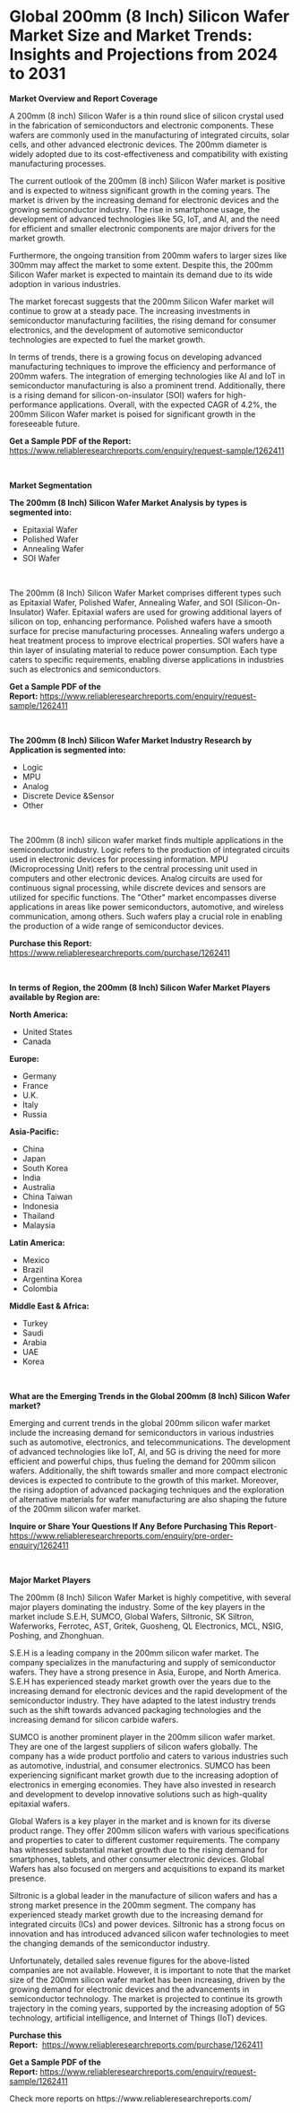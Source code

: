 <p><h1>Global 200mm (8 Inch) Silicon Wafer Market Size and Market Trends: Insights and Projections from 2024 to 2031</h1></p><p><strong>Market Overview and Report Coverage</strong></p>
<p><p>A 200mm (8 inch) Silicon Wafer is a thin round slice of silicon crystal used in the fabrication of semiconductors and electronic components. These wafers are commonly used in the manufacturing of integrated circuits, solar cells, and other advanced electronic devices. The 200mm diameter is widely adopted due to its cost-effectiveness and compatibility with existing manufacturing processes.</p><p>The current outlook of the 200mm (8 inch) Silicon Wafer market is positive and is expected to witness significant growth in the coming years. The market is driven by the increasing demand for electronic devices and the growing semiconductor industry. The rise in smartphone usage, the development of advanced technologies like 5G, IoT, and AI, and the need for efficient and smaller electronic components are major drivers for the market growth.</p><p>Furthermore, the ongoing transition from 200mm wafers to larger sizes like 300mm may affect the market to some extent. Despite this, the 200mm Silicon Wafer market is expected to maintain its demand due to its wide adoption in various industries.</p><p>The market forecast suggests that the 200mm Silicon Wafer market will continue to grow at a steady pace. The increasing investments in semiconductor manufacturing facilities, the rising demand for consumer electronics, and the development of automotive semiconductor technologies are expected to fuel the market growth.</p><p>In terms of trends, there is a growing focus on developing advanced manufacturing techniques to improve the efficiency and performance of 200mm wafers. The integration of emerging technologies like AI and IoT in semiconductor manufacturing is also a prominent trend. Additionally, there is a rising demand for silicon-on-insulator (SOI) wafers for high-performance applications. Overall, with the expected CAGR of 4.2%, the 200mm Silicon Wafer market is poised for significant growth in the foreseeable future.</p></p>
<p><strong>Get a Sample PDF of the Report:</strong> <a href="https://www.reliableresearchreports.com/enquiry/request-sample/1262411">https://www.reliableresearchreports.com/enquiry/request-sample/1262411</a></p>
<p>&nbsp;</p>
<p><strong>Market Segmentation</strong></p>
<p><strong>The 200mm (8 Inch) Silicon Wafer Market Analysis by types is segmented into:</strong></p>
<p><ul><li>Epitaxial Wafer</li><li>Polished Wafer</li><li>Annealing Wafer</li><li>SOI Wafer</li></ul></p>
<p>&nbsp;</p>
<p><p>The 200mm (8 Inch) Silicon Wafer Market comprises different types such as Epitaxial Wafer, Polished Wafer, Annealing Wafer, and SOI (Silicon-On-Insulator) Wafer. Epitaxial wafers are used for growing additional layers of silicon on top, enhancing performance. Polished wafers have a smooth surface for precise manufacturing processes. Annealing wafers undergo a heat treatment process to improve electrical properties. SOI wafers have a thin layer of insulating material to reduce power consumption. Each type caters to specific requirements, enabling diverse applications in industries such as electronics and semiconductors.</p></p>
<p><strong>Get a Sample PDF of the Report:</strong>&nbsp;<a href="https://www.reliableresearchreports.com/enquiry/request-sample/1262411">https://www.reliableresearchreports.com/enquiry/request-sample/1262411</a></p>
<p>&nbsp;</p>
<p><strong>The 200mm (8 Inch) Silicon Wafer Market Industry Research by Application is segmented into:</strong></p>
<p><ul><li>Logic</li><li>MPU</li><li>Analog</li><li>Discrete Device &Sensor</li><li>Other</li></ul></p>
<p>&nbsp;</p>
<p><p>The 200mm (8 inch) silicon wafer market finds multiple applications in the semiconductor industry. Logic refers to the production of integrated circuits used in electronic devices for processing information. MPU (Microprocessing Unit) refers to the central processing unit used in computers and other electronic devices. Analog circuits are used for continuous signal processing, while discrete devices and sensors are utilized for specific functions. The "Other" market encompasses diverse applications in areas like power semiconductors, automotive, and wireless communication, among others. Such wafers play a crucial role in enabling the production of a wide range of semiconductor devices.</p></p>
<p><strong>Purchase this Report:</strong>&nbsp; <a href="https://www.reliableresearchreports.com/purchase/1262411">https://www.reliableresearchreports.com/purchase/1262411</a></p>
<p>&nbsp;</p>
<p><strong>In terms of Region, the 200mm (8 Inch) Silicon Wafer Market Players available by Region are:</strong></p>
<p>
    <p> <strong> North America: </strong>
        <ul>
            <li>United States</li>
            <li>Canada</li>
        </ul>
        </p> 
    <p> <strong> Europe: </strong>
        <ul>
            <li>Germany</li>
            <li>France</li>
            <li>U.K.</li>
            <li>Italy</li>
            <li>Russia</li>
        </ul>
        </p> 
    <p> <strong> Asia-Pacific: </strong>
        <ul>
            <li>China</li>
            <li>Japan</li>
            <li>South Korea</li>
            <li>India</li>
            <li>Australia</li>
            <li>China Taiwan</li>
            <li>Indonesia</li>
            <li>Thailand</li>
            <li>Malaysia</li>
        </ul>
        </p> 
    <p> <strong> Latin America: </strong>
        <ul>
            <li>Mexico</li>
            <li>Brazil</li>
            <li>Argentina Korea</li>
            <li>Colombia</li>
        </ul>
        </p> 
    <p> <strong> Middle East & Africa: </strong>
        <ul>
            <li>Turkey</li>
            <li>Saudi</li>
            <li>Arabia</li>
            <li>UAE</li>
            <li>Korea</li>
        </ul>
    </p>
    </p>
<p>&nbsp;</p>
<p><strong>What are the Emerging Trends in the Global 200mm (8 Inch) Silicon Wafer market?</strong></p>
<p><p>Emerging and current trends in the global 200mm silicon wafer market include the increasing demand for semiconductors in various industries such as automotive, electronics, and telecommunications. The development of advanced technologies like IoT, AI, and 5G is driving the need for more efficient and powerful chips, thus fueling the demand for 200mm silicon wafers. Additionally, the shift towards smaller and more compact electronic devices is expected to contribute to the growth of this market. Moreover, the rising adoption of advanced packaging techniques and the exploration of alternative materials for wafer manufacturing are also shaping the future of the 200mm silicon wafer market.</p></p>
<p><strong>Inquire or Share Your Questions If Any Before Purchasing This Report</strong>- <a href="https://www.reliableresearchreports.com/enquiry/pre-order-enquiry/1262411">https://www.reliableresearchreports.com/enquiry/pre-order-enquiry/1262411</a></p>
<p>&nbsp;</p>
<p><strong>Major Market Players</strong></p>
<p><p>The 200mm (8 Inch) Silicon Wafer Market is highly competitive, with several major players dominating the industry. Some of the key players in the market include S.E.H, SUMCO, Global Wafers, Siltronic, SK Siltron, Waferworks, Ferrotec, AST, Gritek, Guosheng, QL Electronics, MCL, NSIG, Poshing, and Zhonghuan. </p><p>S.E.H is a leading company in the 200mm silicon wafer market. The company specializes in the manufacturing and supply of semiconductor wafers. They have a strong presence in Asia, Europe, and North America. S.E.H has experienced steady market growth over the years due to the increasing demand for electronic devices and the rapid development of the semiconductor industry. They have adapted to the latest industry trends such as the shift towards advanced packaging technologies and the increasing demand for silicon carbide wafers.</p><p>SUMCO is another prominent player in the 200mm silicon wafer market. They are one of the largest suppliers of silicon wafers globally. The company has a wide product portfolio and caters to various industries such as automotive, industrial, and consumer electronics. SUMCO has been experiencing significant market growth due to the increasing adoption of electronics in emerging economies. They have also invested in research and development to develop innovative solutions such as high-quality epitaxial wafers.</p><p>Global Wafers is a key player in the market and is known for its diverse product range. They offer 200mm silicon wafers with various specifications and properties to cater to different customer requirements. The company has witnessed substantial market growth due to the rising demand for smartphones, tablets, and other consumer electronic devices. Global Wafers has also focused on mergers and acquisitions to expand its market presence.</p><p>Siltronic is a global leader in the manufacture of silicon wafers and has a strong market presence in the 200mm segment. The company has experienced steady market growth due to the increasing demand for integrated circuits (ICs) and power devices. Siltronic has a strong focus on innovation and has introduced advanced silicon wafer technologies to meet the changing demands of the semiconductor industry.</p><p>Unfortunately, detailed sales revenue figures for the above-listed companies are not available. However, it is important to note that the market size of the 200mm silicon wafer market has been increasing, driven by the growing demand for electronic devices and the advancements in semiconductor technology. The market is projected to continue its growth trajectory in the coming years, supported by the increasing adoption of 5G technology, artificial intelligence, and Internet of Things (IoT) devices.</p></p>
<p><strong>Purchase this Report:</strong>&nbsp;&nbsp;<a href="https://www.reliableresearchreports.com/purchase/1262411">https://www.reliableresearchreports.com/purchase/1262411</a></p>
<p></p>
<p><strong>Get a Sample PDF of the Report:</strong>&nbsp;<a href="https://www.reliableresearchreports.com/enquiry/request-sample/1262411">https://www.reliableresearchreports.com/enquiry/request-sample/1262411</a></p>
<p>Check more reports on https://www.reliableresearchreports.com/</p>